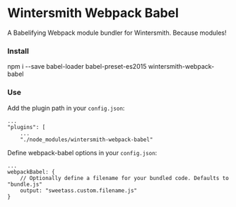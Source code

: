 Wintersmith Webpack Babel
=========================

A Babelifying Webpack module bundler for Wintersmith. Because modules!

### Install

npm i --save babel-loader babel-preset-es2015 wintersmith-webpack-babel

### Use

Add the plugin path in your `config.json`:

    ...
    "plugins": [
        ...
        "./node_modules/wintersmith-webpack-babel"

Define webpack-babel options in your `config.json`:

    ...
    webpackBabel: {
        // Optionally define a filename for your bundled code. Defaults to "bundle.js"
        output: "sweetass.custom.filename.js"
    }
